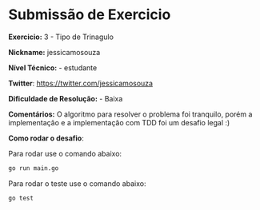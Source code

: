# Submissão de Exercicio

**Exercicio:** 3 - Tipo de Trinagulo

**Nickname:** jessicamosouza

**Nível Técnico:** - estudante

**Twitter**: https://twitter.com/jessicamosouza

**Dificuldade de Resolução:** - Baixa 

**Comentários:** O algoritmo para resolver o problema foi tranquilo, porém a implementação e a implementação com TDD foi um desafio legal :) 

**Como rodar o desafio**: 

Para rodar use o comando abaixo: 
```bash
go run main.go
```

Para rodar o teste use o comando abaixo: 
```bash
go test
```